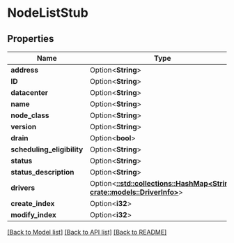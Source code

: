 # NodeListStub

## Properties

Name | Type | Description | Notes
------------ | ------------- | ------------- | -------------
**address** | Option<**String**> |  | [optional]
**ID** | Option<**String**> |  | [optional]
**datacenter** | Option<**String**> |  | [optional]
**name** | Option<**String**> |  | [optional]
**node_class** | Option<**String**> |  | [optional]
**version** | Option<**String**> |  | [optional]
**drain** | Option<**bool**> |  | [optional]
**scheduling_eligibility** | Option<**String**> |  | [optional]
**status** | Option<**String**> |  | [optional]
**status_description** | Option<**String**> |  | [optional]
**drivers** | Option<[**::std::collections::HashMap<String, crate::models::DriverInfo>**](DriverInfo.md)> |  | [optional]
**create_index** | Option<**i32**> |  | [optional]
**modify_index** | Option<**i32**> |  | [optional]

[[Back to Model list]](../README.md#documentation-for-models) [[Back to API list]](../README.md#documentation-for-api-endpoints) [[Back to README]](../README.md)


